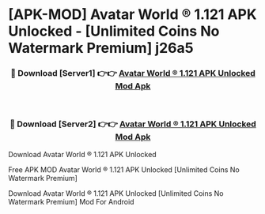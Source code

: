 # [APK-MOD] Avatar World ® 1.121 APK Unlocked - [Unlimited Coins No Watermark Premium] j26a5



<div align="center">
<h3>🔴 Download [Server1] 👉👉 <a href="https://momento.my/?title=Avatar_World_®_1.121_APK_Unlocked">Avatar World ® 1.121 APK Unlocked Mod Apk</a></h3><br>

<h3>🔴 Download [Server2] 👉👉 <a href="https://momento.my/?title=Avatar_World_®_1.121_APK_Unlocked">Avatar World ® 1.121 APK Unlocked Mod Apk</a></h3>
</div>



Download Avatar World ® 1.121 APK Unlocked 

Free APK MOD Avatar World ® 1.121 APK Unlocked [Unlimited Coins No Watermark Premium]

Download Avatar World ® 1.121 APK Unlocked [Unlimited Coins No Watermark Premium] Mod For Android
